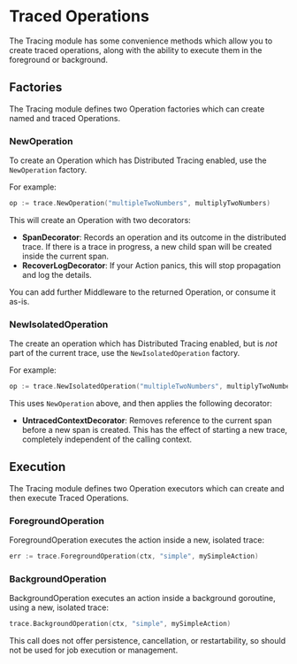 # Traced Operations

The Tracing module has some convenience methods which allow you to create traced operations,
along with the ability to execute them in the foreground or background.

## Factories

The Tracing module defines two Operation factories which can create named and traced Operations.

### NewOperation

To create an Operation which has Distributed Tracing enabled, use the `NewOperation`
factory.  

For example:

```go
op := trace.NewOperation("multipleTwoNumbers", multiplyTwoNumbers)
```

This will create an Operation with two decorators:
- **SpanDecorator**: Records an operation and its outcome in the distributed trace.  If there 
  is a trace in progress, a new child span will be created inside the current span.
- **RecoverLogDecorator**: If your Action panics, this will stop propagation and log the details.

You can add further Middleware to the returned Operation, or consume it as-is.

### NewIsolatedOperation

The create an operation which has Distributed Tracing enabled, but is _not_ part of the 
current trace, use the `NewIsolatedOperation` factory.

For example:

```go
op := trace.NewIsolatedOperation("multipleTwoNumbers", multiplyTwoNumbers)
```

This uses `NewOperation` above, and then applies the following decorator:
- **UntracedContextDecorator**: Removes reference to the current span before a new span is created.
  This has the effect of starting a new trace, completely independent of the calling context.

## Execution

The Tracing module defines two Operation executors which can create and then execute
Traced Operations.

### ForegroundOperation

ForegroundOperation executes the action inside a new, isolated trace:

```go
err := trace.ForegroundOperation(ctx, "simple", mySimpleAction)
```

### BackgroundOperation

BackgroundOperation executes an action inside a background goroutine, using
a new, isolated trace:

```go
trace.BackgroundOperation(ctx, "simple", mySimpleAction)
```

This call does not offer persistence, cancellation, or restartability, so should not be used
for job execution or management.